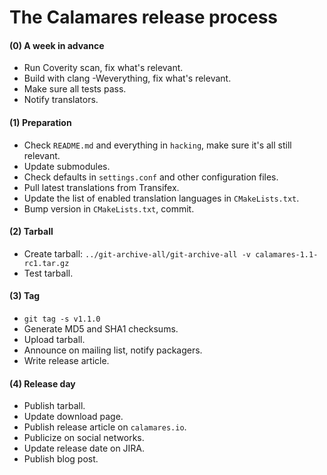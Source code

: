 The Calamares release process
=============================

#### (0) A week in advance
* Run Coverity scan, fix what's relevant.
* Build with clang -Weverything, fix what's relevant.
* Make sure all tests pass.
* Notify translators.

#### (1) Preparation
* Check `README.md` and everything in `hacking`, make sure it's all still relevant.
* Update submodules.
* Check defaults in `settings.conf` and other configuration files.
* Pull latest translations from Transifex.
* Update the list of enabled translation languages in `CMakeLists.txt`.
* Bump version in `CMakeLists.txt`, commit.

#### (2) Tarball
* Create tarball: `../git-archive-all/git-archive-all -v calamares-1.1-rc1.tar.gz`
* Test tarball.

#### (3) Tag
* `git tag -s v1.1.0`
* Generate MD5 and SHA1 checksums.
* Upload tarball.
* Announce on mailing list, notify packagers.
* Write release article.

#### (4) Release day
* Publish tarball.
* Update download page.
* Publish release article on `calamares.io`.
* Publicize on social networks.
* Update release date on JIRA.
* Publish blog post.
